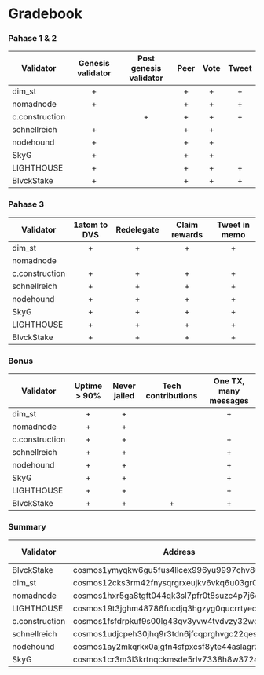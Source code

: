 # Gradebook

### Pahase 1 & 2

| Validator      | Genesis validator | Post genesis validator  | Peer | Vote | Tweet |
|----------------|:-----------------:|:-----------------------:|:----:|:----:|:-----:|
| dim_st         |         +         |                         |  +   |  +   |   +   |
| nomadnode      |         +         |                         |  +   |  +   |   +   |
| c.construction |                   |            +            |  +   |  +   |   +   |
| schnellreich   |         +         |                         |  +   |  +   |       |
| nodehound      |         +         |                         |  +   |  +   |       |
| SkyG           |         +         |                         |  +   |  +   |       |
| LIGHTHOUSE     |         +         |                         |  +   |  +   |   +   |
| BlvckStake     |         +         |                         |  +   |  +   |   +   |

### Pahase 3

| Validator      | 1atom to DVS | Redelegate | Claim rewards | Tweet in memo |
|----------------|:------------:|:----------:|:-------------:|:-------------:|
| dim_st         |      +       |     +      |       +       |       +       |
| nomadnode      |              |            |               |               |
| c.construction |      +       |     +      |       +       |       +       |
| schnellreich   |      +       |     +      |       +       |       +       |
| nodehound      |      +       |     +      |       +       |       +       |
| SkyG           |      +       |     +      |       +       |       +       |
| LIGHTHOUSE     |      +       |     +      |       +       |       +       |
| BlvckStake     |      +       |     +      |       +       |       +       |

### Bonus

| Validator      | Uptime > 90% | Never jailed | Tech contributions | One TX, many messages |
|----------------|:------------:|:------------:|:------------------:|:---------------------:|
| dim_st         |      +       |      +       |                    |           +           |
| nomadnode      |      +       |      +       |                    |                       |
| c.construction |      +       |      +       |                    |           +           |
| schnellreich   |      +       |      +       |                    |           +           |
| nodehound      |      +       |      +       |                    |           +           |
| SkyG           |      +       |      +       |                    |           +           |
| LIGHTHOUSE     |      +       |      +       |                    |           +           |
| BlvckStake     |      +       |      +       |         +          |           +           |

### Summary

| Validator      | Address                                       | Rewards, ATOM |
|----------------|-----------------------------------------------|:-------------:|
| BlvckStake     | cosmos1ymyqkw6gu5fus4llcex996yu9997chv80ukcm9 |    135000     |
| dim_st         | cosmos12cks3rm42fnysqrgrxeujkv6vkq6u03gr075ru |    125000     |
| nomadnode      | cosmos1hxr5ga8tgft044qk3sl7pfr0t8suzc4p7j6cv8 |    125000     |
| LIGHTHOUSE     | cosmos19t3jghm48786fucdjq3hgzyg0qucrrtyech32n |    125000     |
| c.construction | cosmos1fsfdrpkuf9s00lg43qv3yvw4tvdvzy32wd9p3d |    120000     |
| schnellreich   | cosmos1udjcpeh30jhq9r3tdn6jfcqprghvgc22qes3kh |    120000     |
| nodehound      | cosmos1ay2mkqrkx0ajgfn4sfpxcsf8yte44aslagrzxq |    120000     |
| SkyG           | cosmos1cr3m3l3krtnqckmsde5rlv7338h8w3724jrucp |    120000     |
